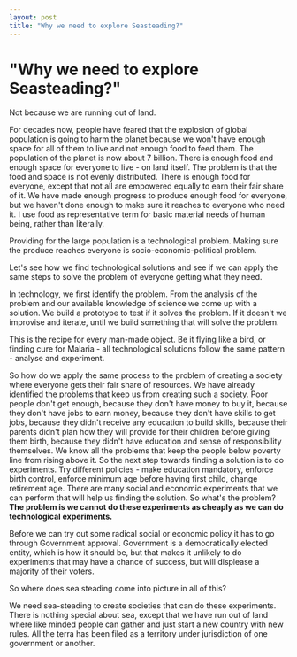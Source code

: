 ```yaml
---
layout: post
title: "Why we need to explore Seasteading?"
---
```

"Why we need to explore Seasteading?"
===
Not because we are running out of land.  
  
For decades now, people have feared that the explosion of global population is going to harm the planet because we won't have enough space for all of them to live and not enough food to feed them. The population of the planet is now about 7 billion. There is enough food and enough space for everyone to live - on land itself. The problem is that the food and space is not evenly distributed. There is enough food for everyone, except that not all are empowered equally to earn their fair share of it. We have made enough progress to produce enough food for everyone, but we haven't done enough to make sure it reaches to everyone who need it. I use food as representative term for basic material needs of human being, rather than literally.  
  
Providing for the large population is a technological problem. Making sure the produce reaches everyone is socio-economic-political problem.  
  
Let's see how we find technological solutions and see if we can apply the same steps to solve the problem of everyone getting what they need.  
  
In technology, we first identify the problem. From the analysis of the problem and our available knowledge of science we come up with a solution. We build a prototype to test if it solves the problem. If it doesn't we improvise and iterate, until we build something that will solve the problem.  
  
This is the recipe for every man-made object. Be it flying like a bird, or finding cure for Malaria - all technological solutions follow the same pattern - analyse and experiment.  
  
So how do we apply the same process to the problem of creating a society where everyone gets their fair share of resources. We have already identified the problems that keep us from creating such a society. Poor people don't get enough, because they don't have money to buy it, because they don't have jobs to earn money, because they don't have skills to get jobs, because they didn't receive any education to build skills, because their parents didn't plan how they will provide for their children before giving them birth, because they didn't have education and sense of responsibility themselves. We know all the problems that keep the people below poverty line from rising above it. So the next step towards finding a solution is to do experiments. Try different policies - make education mandatory, enforce birth control, enforce minimum age before having first child, change retirement age. There are many social and economic experiments that we can perform that will help us finding the solution. So what's the problem? **The problem is we cannot do these experiments as cheaply as we can do technological experiments.**  
  
Before we can try out some radical social or economic policy it has to go through Government approval. Government is a democratically elected entity, which is how it should be, but that makes it unlikely to do experiments that may have a chance of success, but will displease a majority of their voters.  
  
So where does sea steading come into picture in all of this?  
  
We need sea-steading to create societies that can do these experiments. There is nothing special about sea, except that we have run out of land where like minded people can gather and just start a new country with new rules. All the terra has been filed as a territory under jurisdiction of one government or another.
